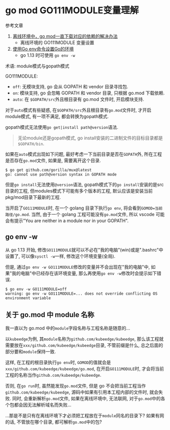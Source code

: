 # go mod GO111MODULE变量理解

参考文章

1. [离线环境中，go mod一直下载对应的依赖的解决办法](https://blog.csdn.net/qq_24271853/article/details/105820048)
    - 离线环境的 GO111MODULE 变量设置
2. [使用Go env命令设置Go的环境](https://www.cnblogs.com/fanbi/p/13649929.html)
    - go 1.13 时可使用 `go env -w`

术语: module模式与gopath模式

GO111MODULE:

- `off`: 无模块支持, go 会从 GOPATH 和 vendor 目录寻找包. 
- `on`: 模块支持, go 会忽略 GOPATH 和 vendor 目录, 只根据 go.mod 下载依赖. 
- `auto`: 在 `$GOPATH/src`外且根目录有 go.mod 文件时, 开启模块支持. 

对于`auto`模式有些疑惑, 在`$GOPATH/src`外且根目录有`go.mod`文件时, 才开启module模式, 有一项不满足, 都会转换为gopath模式. 

gopath模式无法使用`go get|install path@version`语法.

> 无论module还是gopath模式, go install安装的二进制文件的目标目录都是`$GOPATH/bin`.

如果在`auto`模式出现如下问题, 最好考虑一下当前目录是否在`GOPATH`外, 所在工程是否存在`go.mod`文件, 如果是, 需要离开这个目录.

```
$ go get github.com/gorilla/mux@latest
go: cannot use path@version syntax in GOPATH mode
```

但是`go install`无法使用`@version`语法, gopath模式下的`go install`安装的是src目录的工程, 但modules模式下可能有多个版本的工程, 默认应该是安装当前pkg/mod目录下最新的工程.

当开启了`GO111MODULE`时, 在一个 golang 目录下执行`go env`, 将会看到`GOMOD=当前路径/go.mod`. 当然, 由于一个 golang 工程可能没有`go.mod`文件, 所以 vscode 可能会有提示"You are neither in a module nor in your GOPATH".

## go env -w

从 go 1.13 开始, 修改`GO111MODULE`就可以不必在"我的电脑"(win)或是".bashrc"中设置了, 可以像`sysctl -w`一样, 修改这个环境变量(全局).

但是, 通过`go env -w GO111MODULE`修改的变量并不会出现在"我的电脑"中, 如果"我的电脑"中已经存在该环境变量, 那么再使用`go env -w`修改时会提示如下错误.

```
$ go env -w GO111MODULE=off
warning: go env -w GO111MODULE=... does not override conflicting OS environment variable
```

## 关于 go.mod 中 module 名称

我一直以为 go.mod 中的`module`字段名称与工程名称是随意的...

以`kubeedge`为例, 其`module`名称为`github.com/kubeedge/kubeedge`, 那么该工程就需要放在`xxx/github.com/kubeedge/kubeedge`目录, 不管前缀是什么, 总之后面的部分要和`module`保持一致. 

这样, 在工程的根目录执行`go env`时, `GOMOD`的值就会是`xxx/github.com/kubeedge/kubeedge/go.mod`, 在开启`GO111MODULE`时, 才会将当前工程的名称当作`github.com/kubeedge/kubeedge`.

否则, 在`go run`时, 虽然能发现`go.mod`文件, 但是 go 不会把当前工程当作`github.com/kubeedge/kubeedge`, 源码中如果有引用本工程内部的文件时, 就会失败. 同时, 会重新解析`go.mod`文件, 如果在离线环境中, 无法联网, 对于`go.mod`中的各个包都会因无法解析域名而失败...

...那是不是只有在离线环境下才必须把工程放在于`module`同名的目录下? 如果有网的话, 不管放在哪个目录, 都可解析`go.mod`中的包?

